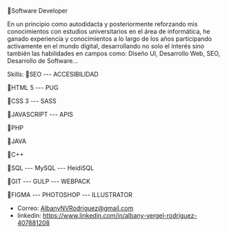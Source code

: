 👋Software Developer

En un principio como autodidacta y posteriormente reforzando mis conocimientos con estudios universitarios en el área de informática, he ganado experiencia y conocimientos a lo largo de los años participando activamente en el mundo digital, desarrollando no solo el interés sino también las habilidades en campos como: Diseño UI, Desarrollo Web, SEO, Desarrollo de Software...

Skills:
📌SEO --- ACCESIBILIDAD 

📌HTML 5 --- PUG

📌CSS 3 --- SASS

📌JAVASCRIPT --- APIS 

📌PHP 

📌JAVA

📌C++

📌SQL --- MySQL --- HeidiSQL

📌GIT --- GULP --- WEBPACK

📌FIGMA --- PHOTOSHOP --- ILLUSTRATOR


- Correo: AlbanyNVRodriguez@gmail.com
- linkedin: https://www.linkedin.com/in/albany-vergel-rodriguez-407881208
<!---
AlbanyNVRodriguez/AlbanyNVRodriguez is a ✨ special ✨ repository because its `README.md` (this file) appears on your GitHub profile.
You can click the Preview link to take a look at your changes.
--->
